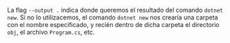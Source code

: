 La flag ``--output .`` indica donde queremos el resultado del comando ``dotnet new``. Si no lo utilizacemos, el comando ``dotnet new`` nos crearía una carpeta con el nombre especificado, y recién dentro de dicha carpeta el directorio ``obj``, el archivo ``Program.cs``, etc.
